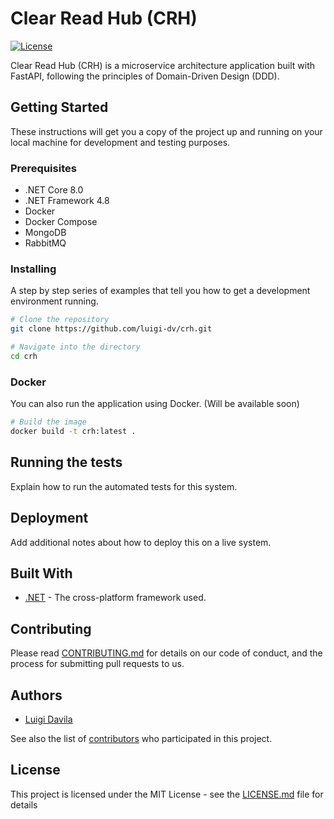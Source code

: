 # Clear Read Hub (CRH)
[![License](https://black.readthedocs.io/en/stable/_static/license.svg)](https://github.com/luigi-dv/clear-read-hub)


Clear Read Hub (CRH) is a microservice architecture application built with FastAPI, following the principles of Domain-Driven Design (DDD).

## Getting Started

These instructions will get you a copy of the project up and running on your local machine for development and testing purposes.

### Prerequisites

- .NET Core 8.0
- .NET Framework 4.8
- Docker
- Docker Compose
- MongoDB
- RabbitMQ

### Installing

A step by step series of examples that tell you how to get a development environment running.

```bash
# Clone the repository
git clone https://github.com/luigi-dv/crh.git

# Navigate into the directory
cd crh
```

### Docker

You can also run the application using Docker. (Will be available soon)

```bash
# Build the image
docker build -t crh:latest .
 ```

## Running the tests

Explain how to run the automated tests for this system.

## Deployment

Add additional notes about how to deploy this on a live system.

## Built With

- [.NET](https://dotnet.microsoft.com) - The cross-platform framework used.

## Contributing

Please read [CONTRIBUTING.md](https://github.com/luigi-dv/crh/blob/main/CONTRIBUTING.md) for details on our code of conduct, and the process for submitting pull requests to us.

## Authors

- [Luigi Davila](https://github.com/luigi-dv)

See also the list of [contributors](https://github.com/luigi-dv/crh/contributors) who participated in this project.

## License

This project is licensed under the MIT License - see the [LICENSE.md](https://github.com/yourusername/crh/blob/main/LICENSE.md) file for details

